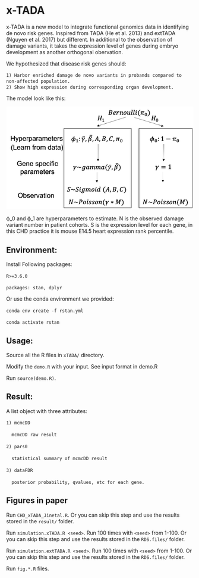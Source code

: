 # x-TADA
x-TADA is a new model to integrate functional genomics data in identifying de novo risk genes. Inspired from TADA (He et al. 2013) and extTADA (Nguyen et al. 2017) but different. In additional to the observation of damage variants, it takes the expression level of genes during embryo development as another orthogonal obervation. 

  We hypothesized that disease risk genes should:
  
    1) Harbor enriched damage de novo variants in probands compared to non-affected population. 
    2) Show high expression during corresponding organ development.
    
  The model look like this:
  
  <img src="https://github.com/ShenLab/x-TADA/blob/master/x-TADA.model.png?raw=true" width="512">
  
ϕ_0 and ϕ_1 are hyperparameters to estimate. N is the observed damage variant number in patient cohorts. S is the expression level for each gene, in this CHD practice it is mouse E14.5 heart expression rank percentile.

## Environment:
  
  Install Following packages:
  
  `R>=3.6.0`
  
  `packages: stan, dplyr`
  
  Or use the conda environment we provided:
  
  `conda env create -f rstan.yml`
  
  `conda activate rstan`

## Usage:

  Source all the R files in `xTADA/` directory.
  
  Modify the `demo.R` with your input. See input format in demo.R
  
  Run `source(demo.R)`.
  
## Result:
  
  A list object with three attributes:
  
    1) mcmcDD
  
      mcmcDD raw result
  
    2) pars0
  
      statistical summary of mcmcDD result
  
    3) dataFDR
  
      posterior probability, qvalues, etc for each gene.
      
## Figures in paper
  
  Run `CHD_xTADA_Jinetal.R`. Or you can skip this step and use the results stored in the `result/` folder.
  
  Run `simulation.xTADA.R <seed>`. Run 100 times with `<seed>` from 1-100. Or you can skip this step and use the results stored in the `RDS.files/` folder.
  
  Run `simulation.extTADA.R <seed>`. Run 100 times with `<seed>` from 1-100. Or you can skip this step and use the results stored in the `RDS.files/` folder.
  
  Run `fig.*.R` files.
  

